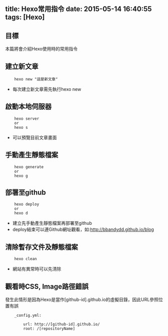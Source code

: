 title: Hexo常用指令
date: 2015-05-14 16:40:55
tags: [Hexo]
---

## 目標

本篇將會介紹Hexo使用時的常用指令

<!-- more -->

## 建立新文章

```
	hexo new "這是新文章"
```

- 每次建立新文章需先執行hexo new

## 啟動本地伺服器

```
	hexo server
	or
	hexo s
```

- 可以預覽目前文章畫面

## 手動產生靜態檔案

```
	hexo generate
	or
	hexo g
```

## 部署至github

```
	hexo deploy
	or
	hexo d
```

- 建立先手動產生靜態檔案再部署至github
- deploy結束可以連Github網址觀看，如:http://bbandydd.github.io/blog

## 清除暫存文件及靜態檔案

```
	hexo clean
```

- 網站有異常時可以先清除

## 觀看時CSS, Image路徑錯誤

發生此情形是因為Hexo是當作[github-id].github.io的虛擬目錄，因此URL參照位置有誤

```
	_config.yml:

		url: http://[github-id].github.io/
		root: /[repositoryName]
```
